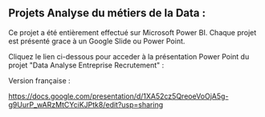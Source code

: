 ## Projets Analyse du métiers de la Data :

Ce projet a été entièrement effectué sur Microsoft Power BI. Chaque projet est présenté grace à un Google Slide ou Power Point. 

Cliquez le lien ci-dessous pour acceder à la présentation Power Point du projet "Data Analyse Entreprise Recrutement" :

Version française : 

https://docs.google.com/presentation/d/1XA52cz5QreoeVoOjA5g-g9UurP_wARzMtCYciKJPtk8/edit?usp=sharing
